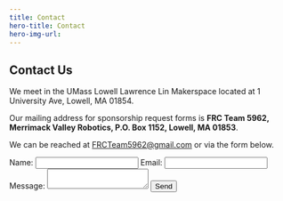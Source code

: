 ```yaml
---
title: Contact
hero-title: Contact
hero-img-url: 
---
```


## Contact Us

We meet in the UMass Lowell Lawrence Lin Makerspace located at 1 University Ave, Lowell, MA 01854.

Our mailing address for sponsorship request forms is **FRC Team 5962, Merrimack Valley Robotics, P.O. Box 1152, Lowell, MA 01853**.

We can be reached at [FRCTeam5962@gmail.com](mailto:FRCTeam5962@gmail.com) or via the form below.

<form action="https://formspree.io/frc_team_5962_captains@googlegroups.com" method="POST">
    <label for="name">Name: </label>
    <input type="text" name="name" id="name">
    <label for="email">Email: </label>
    <input type="email" name="email" id="email">
    <label for="msg">Message: </label>
    <textarea id="msg" name="msg"></textarea>
    <input type="submit" value="Send">
</form> 
